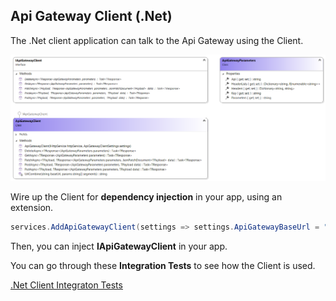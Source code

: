 ## Api Gateway Client (.Net)

The .Net client application can talk to the Api Gateway using the Client.

![.Net Client](/Docs/NetClient.png)

Wire up the Client for **dependency injection** in your app, using an extension.

```C#
services.AddApiGatewayClient(settings => settings.ApiGatewayBaseUrl = "http://localhost");
```

Then, you can inject **IApiGatewayClient** in your app.

You can go through these **Integration Tests** to see how the Client is used.

[.Net Client Integraton Tests](/AspNetCore.ApiGateway.Tests/GatewayClientTests.cs)